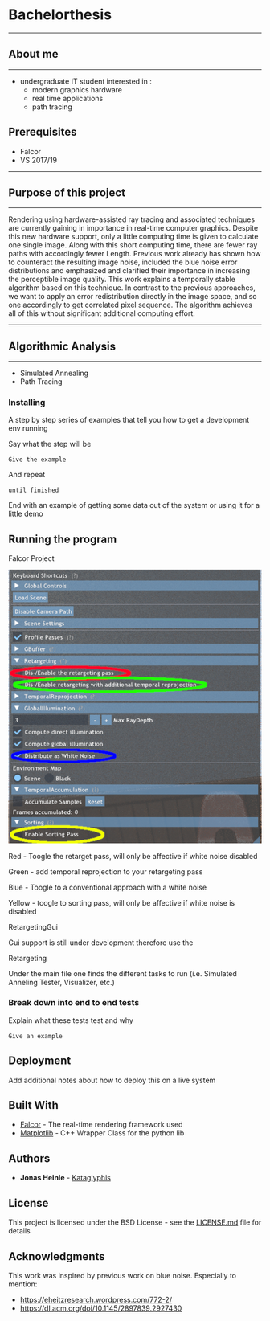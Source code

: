 # Bachelorthesis

--------
## About me
--------
 - undergraduate IT student interested in :
    - modern graphics hardware
    - real time applications 
    - path tracing

## Prerequisites

- Falcor 
- VS 2017/19

--------------------------
## Purpose of this project
--------------------------
Rendering using hardware-assisted ray tracing and associated techniques are currently gaining in importance in real-time computer graphics.
Despite this new hardware support, only a little computing time is given to calculate one
single image. Along with this short computing time, there are fewer ray paths with accordingly fewer
Length. Previous work already has shown how to counteract the resulting image noise,
included the blue noise error distributions and emphasized and clarified their importance in increasing the perceptible image quality.
This work explains a temporally stable algorithm based on this technique. In contrast to the previous approaches, we want to apply an error redistribution directly in the image space, and so one accordingly to get correlated pixel sequence. The algorithm achieves all of this without significant additional computing effort.
 
--------------------
## Algorithmic Analysis
--------------------
- Simulated Annealing
- Path Tracing


### Installing

A step by step series of examples that tell you how to get a development env running

Say what the step will be

```
Give the example
```

And repeat

```
until finished
```

End with an example of getting some data out of the system or using it for a little demo

## Running the program

Falcor Project

![Get your shit together ... link your pictures right Jonas](Bilder/Anleitung.png?raw=true "UI")

Red - Toogle the retarget pass, will only be affective if white noise disabled

Green - add temporal reprojection to your retargeting pass 

Blue - Toogle to a conventional approach with a white noise 

Yellow - toogle to sorting pass, will only be affective if white noise is disabled 

RetargetingGui

Gui support is still under development therefore use the 

Retargeting

Under the main file one finds the different tasks to run (i.e. Simulated Anneling Tester, Visualizer, etc.) 

### Break down into end to end tests

Explain what these tests test and why

```
Give an example
```

## Deployment

Add additional notes about how to deploy this on a live system

## Built With

* [Falcor](https://developer.nvidia.com/falcor) - The real-time rendering framework used
* [Matplotlib](https://github.com/lava/matplotlib-cpp) - C++ Wrapper Class for the python lib

## Authors

* **Jonas Heinle** - [Kataglyphis](https://github.com/Kataglyphis)

## License

This project is licensed under the BSD License - see the [LICENSE.md](LICENSE.md) file for details

## Acknowledgments
This work was inspired by previous work on blue noise. Especially to mention:
* https://eheitzresearch.wordpress.com/772-2/
* https://dl.acm.org/doi/10.1145/2897839.2927430
